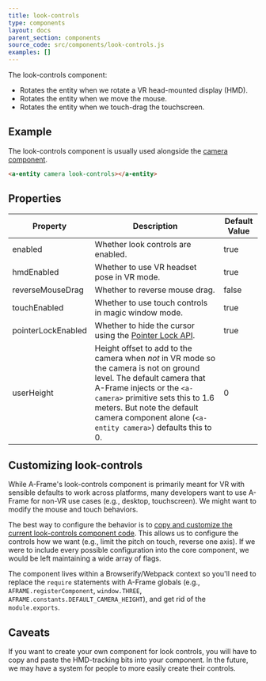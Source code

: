 ```yaml
---
title: look-controls
type: components
layout: docs
parent_section: components
source_code: src/components/look-controls.js
examples: []
---
```


The look-controls component:

- Rotates the entity when we rotate a VR head-mounted display (HMD).
- Rotates the entity when we move the mouse.
- Rotates the entity when we touch-drag the touchscreen.

## Example

The look-controls component is usually used alongside the [camera
component](camera.md).

```html
<a-entity camera look-controls></a-entity>
```

## Properties

[pointer-lock-api]: https://developer.mozilla.org/docs/Web/API/Pointer_Lock_API

| Property           | Description                                                      | Default Value |
|--------------------|------------------------------------------------------------------|---------------|
| enabled            | Whether look controls are enabled.                               | true          |
| hmdEnabled         | Whether to use VR headset pose in VR mode.                       | true          |
| reverseMouseDrag   | Whether to reverse mouse drag.                                   | false         |
| touchEnabled       | Whether to use touch controls in magic window mode.              | true          |
| pointerLockEnabled | Whether to hide the cursor using the [Pointer Lock API][pointer-lock-api]. | true |
| userHeight         | Height offset to add to the camera when *not* in VR mode so the camera is not on ground level. The default camera that A-Frame injects or the `<a-camera>` primitive sets this to 1.6 meters. But note the default camera component alone (`<a-entity camera>`) defaults this to 0. | 0 |

## Customizing look-controls

[look-controls]: https://github.com/aframevr/aframe/blob/master/src/components/look-controls.js

While A-Frame's look-controls component is primarily meant for VR with sensible
defaults to work across platforms, many developers want to use A-Frame for
non-VR use cases (e.g., desktop, touchscreen). We might want to modify the
mouse and touch behaviors.

The best way to configure the behavior is to [copy and customize the current
look-controls component code][look-controls]. This allows us to configure the
controls how we want (e.g., limit the pitch on touch, reverse one axis). If we
were to include every possible configuration into the core component, we would
be left maintaining a wide array of flags.

The component lives within a Browserify/Webpack context so you'll need to
replace the `require` statements with A-Frame globals (e.g.,
`AFRAME.registerComponent`, `window.THREE`,
`AFRAME.constants.DEFAULT_CAMERA_HEIGHT`), and get rid of the `module.exports`.

## Caveats

If you want to create your own component for look controls, you will have to
copy and paste the HMD-tracking bits into your component. In the future, we may
have a system for people to more easily create their controls.
